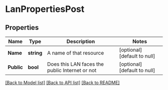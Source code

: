 # LanPropertiesPost

## Properties
Name | Type | Description | Notes
------------ | ------------- | ------------- | -------------
**Name** | **string** | A name of that resource | [optional] [default to null]
**Public** | **bool** | Does this LAN faces the public Internet or not | [optional] [default to null]

[[Back to Model list]](../README.md#documentation-for-models) [[Back to API list]](../README.md#documentation-for-api-endpoints) [[Back to README]](../README.md)

